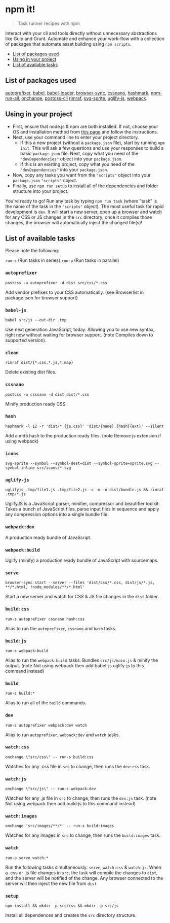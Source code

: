 # npm it!

> Task runner recipes with npm

Interact with your cli and tools directly without unnecessary abstractions like Gulp and Grunt. Automate and enhance your work-flow with a collection of packages that automate asset building using `npm scripts`.

* [List of packages used](#list-of-packages-used)
* [Using in your project](#using-in-your-project)
* [List of available tasks](#list-of-available-tasks)

## List of packages used
[autoprefixer](https://github.com/postcss/autoprefixer), [babel](https://github.com/babel/babel), [babel-loader](https://github.com/babel/babel-loader), [browser-sync](https://github.com/Browsersync/browser-sync), [cssnano](https://github.com/ben-eb/cssnano), [hashmark](https://github.com/keithamus/hashmark), [npm-run-all](https://github.com/mysticatea/npm-run-all), [onchange](https://github.com/Qard/onchange), [postcss-cli](https://github.com/code42day/postcss-cli) [rimraf](https://github.com/isaacs/rimraf), [svg-sprite](https://github.com/jkphl/svg-sprite), [uglify-js](https://github.com/mishoo/UglifyJS2), [webpack](https://github.com/webpack/webpack).

## Using in your project
* First, ensure that node.js & npm are both installed. If not, choose your OS and installation method from [this page](https://nodejs.org/en/download/package-manager/) and follow the instructions.
* Next, use your command line to enter your project directory.
  * If this a new project (without a `package.json` file), start by running `npm init`. This will ask a few questions and use your responses to build a basic `package.json` file. Next, copy what you need of the `"devDependencies"` object into your `package.json`.
  * If this is an existing project, copy what you need of the` "devDependencies"` into your `package.json`.
* Now, copy any tasks you want from the `"scripts"` object into your `package.json` `"scripts"` object.
* Finally, use `npm run setup` to install all of the dependencies and folder structure into your project.

You're ready to go! Run any task by typing `npm run task` (where "task" is the name of the task in the `"scripts"` object). The most useful task for rapid development is `dev`. It will start a new server, open up a browser and watch for any CSS or JS changes in the `src` directory; once it compiles those changes, the browser will automatically inject the changed file(s)!

## List of available tasks

Please note the following:

`run-s` (Run tasks in series)
`run-p` (Run tasks in parallel)

### `autoprefixer`
  `postcss -u autoprefixer -d dist src/css/*.css`

  Add vendor prefixes to your CSS automatically. (see Browserlist in package.json for browser support)

### `babel-js`
  `babel src/js --out-dir .tmp`

  Use next generation JavaScript, today. Allowing you to use new syntax, right now without waiting for browser support. (note Compiles down to supported version).

### `clean`
  `rimraf dist/{*.css,*.js,*.map}`

  Delete existing dist files.

### `cssnano`
  `postcss -u cssnano -d dist dist/*.css`

  Minify production ready CSS.

### `hash`
  `hashmark -l 12 -r 'dist/*.{js,css}' 'dist/{name}.{hash}{ext}' --silent`

  Add a md5 hash to the production ready files. (note Remove js extension if using webpack)

### `icons`
  `svg-sprite --symbol --symbol-dest=dist --symbol-sprite=sprite.svg --symbol-inline src/icons/*.svg`

### `uglify-js`
  `uglifyjs .tmp/file1.js .tmp/file2.js -c -m -o dist/bundle.js && rimraf .tmp/*.js`

  UglifyJS is a JavaScript parser, minifier, compressor and beautifier toolkit. Takes a bunch of JavaScript files, parse input files in sequence and apply any compression options into a single bundle file.

### `webpack:dev`

  A production ready bundle of JavaScript.

### `webpack:build`

  Uglify (minify) a production ready bundle of JavaScript with sourcemaps.

### `serve`
  `browser-sync start --server --files 'dist/css/*.css, dist/js/*.js, **/*.html, !node_modules/**/*.html'`

  Start a new server and watch for CSS & JS file changes in the `dist` folder.

### `build:css`
  `run-s autoprefixer cssnano hash:css`

  Alias to run the `autoprefixer`, `cssnano` and `hash` tasks.

### `build:js`
  `run-s webpack:build`

  Alias to run the `webpack:build` tasks. Bundles `src/js/main.js` & minify the output. (note Not using webpack then add babel-js uglify-js to this command instead)

### `build`
  `run-s build:*`

  Alias to run all of the `build` commands.

### `dev`
  `run-s autoprefixer webpack:dev watch`

  Alias to run `autoprefixer`, `webpack:dev` and `watch` tasks.

### `watch:css`
  `onchange \"src/css\" -- run-s build:css`

  Watches for any .css file in `src` to change, then runs the `dev:css` task.

### `watch:js`
  `onchange \"src/js\" -- run-s webpack:dev`

  Watches for any .js file in `src` to change, then runs the `dev:js` task. (note Not using webpack then add build:js to this command instead)

### `watch:images`
  `onchange 'src/images/**/*' -- run-s build:images`

  Watches for any images in `src` to change, then runs the `build:images` task.

### `watch`
  `run-p serve watch:*`

  Run the following tasks simultaneously: `serve`, `watch:css` & `watch:js`. When a .css or .js file changes in `src`, the task will compile the changes to `dist`, and the server will be notified of the change. Any browser connected to the server will then inject the new file from `dist`

### `setup`
  `npm install && mkdir -p src/css && mkdir -p src/js`

  Install all dependences and creates the `src` directory structure.
